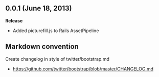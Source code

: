 ## 0.0.1 (June 18, 2013)

**Release**

- Added picturefill.js to Rails AssetPipeline


## Markdown convention

Create changelog in style of twitter/bootstrap.md

- https://github.com/twitter/bootstrap/blob/master/CHANGELOG.md
